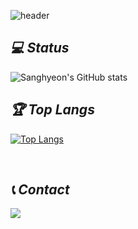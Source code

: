![header](https://capsule-render.vercel.app/api?type=Waving&color=auto&height=300&text=Sanghyeon&fontSize=90)
<!-- ## _⚒ Tech_ -->

<!-- ###### 🥇  <img src="https://img.shields.io/badge/SpringBoot-ABF200?style=flat-square&logo=SpringBoot&logoColor=white"/></a> <img src="https://img.shields.io/badge/React-00D8FF?style=flat-square&logo=React&logoColor=white"/></a> <img src="https://img.shields.io/badge/MySQL-00A2C9?style=flat-square&logo=MySQL&logoColor=white"/> <img src="https://img.shields.io/badge/Java-007396?style=flat-square&logo=Java&logoColor=white"/></a> <img src="https://img.shields.io/badge/C++-00599C?style=flat-square&logo=cplusplus&logoColor=white"/></a>

######  🥈   <img src="https://img.shields.io/badge/JavaScript-F7DF1E?style=flat-square&logo=JavaScript&logoColor=white"/> <img src="https://img.shields.io/badge/GitHub-181717?style=flat-square&logo=GitHub&logoColor=white"/>  <img src="https://img.shields.io/badge/C-A8B9CC?style=flat-square&logo=C&logoColor=white"/> <img src="https://img.shields.io/badge/TensorFlow-FF6F00?style=flat-square&logo=TensorFlow&logoColor=white"/> 

######  🥉 <img src="https://img.shields.io/badge/Unity-000000?style=flat-square&logo=Unity&logoColor=white"/></a> <img src="https://img.shields.io/badge/Python-3776AB?style=flat-square&logo=Python&logoColor=white"/></a> <img src="https://img.shields.io/badge/Go-00ADD8?style=flat-square&logo=Go&logoColor=white"/></a> 

<br/> -->

## _💻 Status_

![Sanghyeon's GitHub stats](https://github-readme-stats.vercel.app/api?username=luck2901&show_icons=true&theme=radical)

## _🏆 Top Langs_

[![Top Langs](https://github-readme-stats.vercel.app/api/top-langs/?username=luck2901&layout=compact)](https://github.com/luck2901/github-readme-stats)

<br/>

##  _📞 Contact_

<img src="https://img.shields.io/badge/luck2901@naver.com-03C75A?style=flat-square&logo=Naver&logoColor=white"/></a> 

